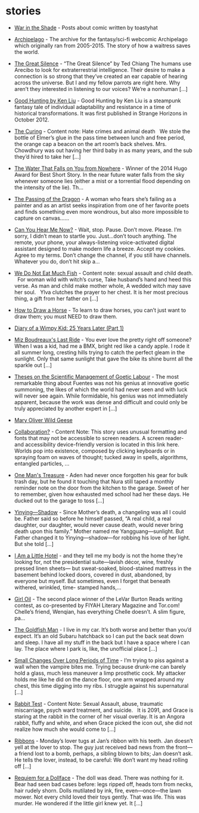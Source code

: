 # stories
- [War in the Shade](https://warintheshade.wordpress.com/category/comic/) - Posts about comic written by toastyhat

- [Archipelago](https://www.webtoons.com/en/canvas/archipelago/list?title_no=835044) - The archive for the fantasy/sci-fi webcomic Archipelago which originally ran from 2005-2015. The story of how a waitress saves the world.

- [The Great Silence](https://electricliterature.com/the-great-silence-by-ted-chiang/) - “The Great Silence” by Ted Chiang The humans use Arecibo to look for extraterrestrial intelligence. Their desire to make a connection is so strong that they’ve created an ear capable of hearing across the universe. But I and my fellow parrots are right here. Why aren’t they interested in listening to our voices? We’re a nonhuman […]

- [Good Hunting by Ken Liu](https://buzzymag.com/good-hunting-by-ken-liu/) - Good Hunting by Ken Liu is a steampunk fantasy tale of individual adaptability and resistance in a time of historical transformations. It was first published in Strange Horizons in October 2012.

- [The Curing](https://www.uncannymagazine.com/article/the-curing/) - Content note: Hate crimes and animal death   We stole the bottle of Elmer’s glue in the pass time between lunch and free period, the orange cap a beacon on the art room’s back shelves. Mrs. Chowdhury was out having her third baby in as many years, and the sub they’d hired to take her […]

- [The Water That Falls on You from Nowhere](https://www.tor.com/2013/02/20/the-water-that-falls-on-you-from-nowhere/) - Winner of the 2014 Hugo Award for Best Short Story. In the near future water falls from the sky whenever someone lies (either a mist or a torrential flood depending on the intensity of the lie). Th…

- [The Passing of the Dragon](https://www.tor.com/2023/09/13/the-passing-of-the-dragon-ken-liu/) - A woman who fears she’s failing as a painter and as an artist seeks inspiration from one of her favorite poets and finds something even more wondrous, but also more impossible to capture on canvas……

- [Can You Hear Me Now?](https://www.uncannymagazine.com/article/can-you-hear-me-now/) - Wait, stop. Pause. Don’t move. Please. I’m sorry, I didn’t mean to startle you. Just…don’t touch anything. The remote, your phone, your always-listening voice-activated digital assistant designed to make modern life a breeze. Accept my cookies. Agree to my terms. Don’t change the channel, if you still have channels. Whatever you do, don’t hit skip a...

- [We Do Not Eat Much Fish](https://www.uncannymagazine.com/article/we-do-not-eat-much-fish/) - Content note: sexual assault and child death.   For woman wild with witch’s curse, Take husband’s hand and heed this verse. As man and child make mother whole, A wedded witch may save her soul.   Ylva clutches the prayer to her chest. It is her most precious thing, a gift from her father on […]

- [How to Draw a Horse](https://www.newyorker.com/humor/daily-shouts/how-to-draw-a-horse) - To learn to draw horses, you can’t just want to draw them; you must NEED to draw them.

- [Diary of a Wimpy Kid: 25 Years Later (Part 1)](www.reddit.com/r/LodedDiper/comments/9lvsw0/diary_of_a_wimpy_kid_25_years_later_part_1/)

- [Miz Boudreaux's Last Ride](https://www.uncannymagazine.com/article/miz-boudreauxs-last-ride/) - You ever love the pretty right off someone? When I was a kid, had me a BMX, bright red like a candy apple. I rode it all summer long, cresting hills trying to catch the perfect gleam in the sunlight. Only that same sunlight that gave the bike its shine burnt all the sparkle out […]

- [Theses on the Scientific Management of Goetic Labour](https://www.uncannymagazine.com/article/theses-on-the-scientific-management-of-goetic-labour/) - The most remarkable thing about Fuentes was not his genius at innovative goetic summoning, the likes of which the world had never seen and with luck will never see again. While formidable, his genius was not immediately apparent, because the work was dense and difficult and could only be truly appreciated by another expert in […]

- [Mary Oliver Wild Geese](http://www.phys.unm.edu/~tw/fas/yits/archive/oliver_wildgeese.html)

- [Collaboration?](https://www.uncannymagazine.com/article/collaboration/) - Content Note: This story uses unusual formatting and fonts that may not be accessible to screen readers. A screen reader- and accessibility device-friendly version is located in this link here.   Worlds pop into existence, composed by clicking keyboards or in spraying foam on waves of thought; tucked away in spells, algorithms, entangled particles, ...

- [One Man's Treasure](https://www.uncannymagazine.com/article/one-mans-treasure/) - Aden had never once forgotten his gear for bulk trash day, but he found it touching that Nura still taped a monthly reminder note on the door from the kitchen to the garage. Sweet of her to remember, given how exhausted med school had her these days. He ducked out to the garage to toss […]

- [Yinying­—Shadow](https://www.uncannymagazine.com/article/yinying-shadow/) - Since Mother’s death, a changeling was all I could be. Father said so before he himself passed, “A real child, a real daughter, our daughter, would never cause death, would never bring death upon this family.” Mother named me Yangguang—sunlight. But Father changed it to Yinying—shadow—for robbing his love of her light. But she told […]

- [I Am a Little Hotel](https://www.uncannymagazine.com/article/i-am-a-little-hotel/) - and they tell me my body is not the home they’re looking for, not the presidential suite—lavish décor, wine, freshly pressed linen sheets— but sweat-soaked, blood-stained mattress in the basement behind locked doors, covered in dust, abandoned, by everyone but myself. But sometimes, even I forget that beneath withered, wrinkled, time- stamped hands,...

- [Girl Oil](https://www.tor.com/2022/02/22/girl-oil-grace-p-fong/) - The second place winner of the LeVar Burton Reads writing contest, as co-presented by FIYAH Literary Magazine and Tor.com! Chelle’s friend, Wenqian, has everything Chelle doesn’t. A slim figure, pa…

- [The Goldfish Man](https://www.uncannymagazine.com/article/the-goldfish-man/) - I live in my car. It’s both worse and better than you’d expect. It’s an old Subaru hatchback so I can put the back seat down and sleep. I have all my stuff in the back but I have a space where I can lay. The place where I park is, like, the unofficial place […]

- [Small Changes Over Long Periods of Time](https://www.uncannymagazine.com/article/small-changes-long-periods-time/) - I’m trying to piss against a wall when the vampire bites me. Trying because drunk-me can barely hold a glass, much less maneuver a limp prosthetic cock. My attacker holds me like he did on the dance floor, one arm wrapped around my chest, this time digging into my ribs. I struggle against his supernatural […]

- [Rabbit Test](https://www.uncannymagazine.com/article/rabbit-test/) - Content Note: Sexual Assault, abuse, traumatic miscarriage, psych ward treatment, and suicide.   It is 2091, and Grace is staring at the rabbit in the corner of her visual overlay. It is an Angora rabbit, fluffy and white, and when Grace picked the icon out, she did not realize how much she would come to […]

- [Ribbons](https://www.uncannymagazine.com/article/ribbons/) - Monday’s lover tugs at Jan’s ribbon with his teeth. Jan doesn’t yell at the lover to stop. The guy just received bad news from the front—a friend lost to a bomb, perhaps, a sibling blown to bits; Jan doesn’t ask. He tells the lover, instead, to be careful: We don’t want my head rolling off […]

- [Requiem for a Dollface](https://www.uncannymagazine.com/article/requiem-for-a-dollface/) - The doll was dead. There was nothing for it. Bear had seen bad cases before: legs ripped off, heads torn from necks, hair rudely shorn. Dolls mutilated by ink, fire, even—once—the lawn mower. Not every child loved their toys gently. That was life. This was murder. He wondered if the little girl knew yet. It […]

